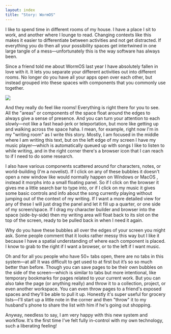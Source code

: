 ```yaml
---
layout: index
title: "Story: WormOS"
---
```


I like to spend time in different rooms of my house. I have a place I sit to work, and another where I lounge to read. Changing contexts like this makes it easier to differentiate between activities and not get distracted. If everything you do then all your possibility spaces get intertwined in one large tangle of a mess—unfortunately this is the way software has always been.

Since a friend told me about WormOS last year I have absolutely fallen in love with it. It lets you separate your different activities out into different rooms. No longer do you have all your apps open over each other, but instead grouped into these spaces with components that you commonly use together.

![](/images/room-metaphor_core-ideas.png)

And they really do feel like rooms! Everything is right there for you to see. All the "areas" or components of the space float around the edges to always give a sense of presence. And you can turn your attention to each slowly—not like a fast head-jerk or teleportation, but more like getting up and walking across the space haha. I mean, for example, right now I'm in my "writing room" as I write this story. Mostly, I am focused in the middle where I am writing this text, but on the left edge of my screen I have my music player—which is automatically queued up with songs I like to listen to while writing, and in the right corner there's a browser icon that I can reach to if I need to do some research.

I also have various components scattered around for characters, notes, or world-building (I'm a novelist). If I click on any of these bubbles it doesn't open a new window like would normally happen on Windows or MacOS , instead it morphs into a small floating panel. So if I click on the browser it gives me a little search bar to type into, or if I click on my music it gives some basic controls and info about the song currently playing without jumping out of the context of my writing. If I want a more detailed view for any of these I will just drag the panel and let it fill up a quarter, or one side of my screen/space. If I drag my character builder and browser into the space (side-by-side) then my writing area will float back to its slot on the top of the screen, ready to be pulled back in when I need it again.

Why do you have these bubbles all over the edges of your screen you might ask. Some people comment that it looks rather messy this way but I like it because I have a spatial understanding of where each component is placed. I know to grab to the right if I want a browser, or to the left if I want music.

Oh and for all you people who have 50+ tabs open, there are no tabs in this system—at all! It was difficult to get used to at first but it’s so so much better than before. Though you can save pages to be their own bubbles on the side of the screen—which is similar to tabs but more intentional, like temporary bookmarks for pages related to your current work. But you can also take the page (or anything really) and throw it to a collection, project, or even another workspace. You can even throw pages to a friend's exposed spaces and they'll be able to pull it up. Honestly it's super useful for grocery lists—I'll start up a little note in the corner and then "throw" it to my husband's phone to share the list with him if he's going out shopping.

Anyway, needless to say, I am very happy with this new system and workflow. It's the first time I've felt fully in-control with my own technology, such a liberating feeling!